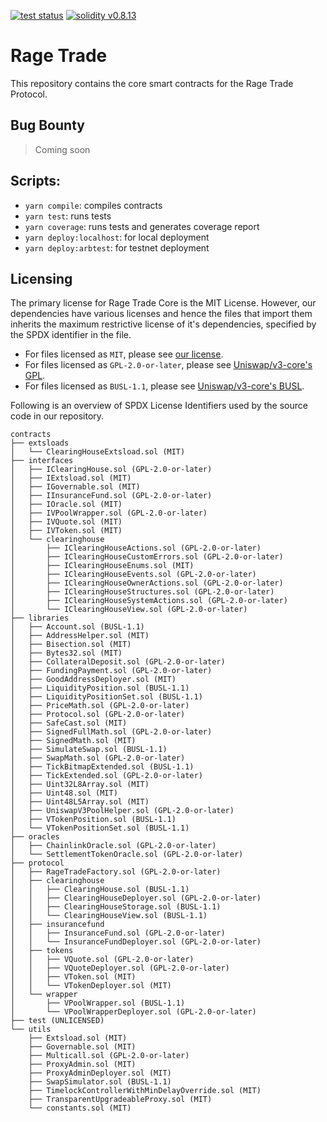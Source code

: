 <p>
    <a href="https://github.com/rage-trade/perpswap-contracts/actions"><img alt="test status" src="https://github.com/rage-trade/perpswap-contracts/actions/workflows/tests.yml/badge.svg"></a>
    <a href="https://solidity.readthedocs.io/en/v0.8.13/"><img alt="solidity v0.8.13" src="https://badgen.net/badge/solidity/v0.8.13/blue"></a>
</p>

# Rage Trade

This repository contains the core smart contracts for the Rage Trade Protocol.

## Bug Bounty

> Coming soon

## Scripts:

- `yarn compile`: compiles contracts
- `yarn test`: runs tests
- `yarn coverage`: runs tests and generates coverage report
- `yarn deploy:localhost`: for local deployment
- `yarn deploy:arbtest`: for testnet deployment

## Licensing

The primary license for Rage Trade Core is the MIT License. However, our dependencies have various licenses and hence the files that import them inherits the maximum restrictive license of it's dependencies, specified by the SPDX identifier in the file.

- For files licensed as `MIT`, please see [our license](./LICENSE).
- For files licensed as `GPL-2.0-or-later`, please see [Uniswap/v3-core's GPL](https://github.com/Uniswap/v3-core/blob/main/contracts/libraries/LICENSE_GPL).
- For files licensed as `BUSL-1.1`, please see [Uniswap/v3-core's BUSL](https://github.com/Uniswap/v3-core/blob/main/LICENSE).

Following is an overview of SPDX License Identifiers used by the source code in our repository.

```
contracts
├── extsloads
│   └── ClearingHouseExtsload.sol (MIT)
├── interfaces
│   ├── IClearingHouse.sol (GPL-2.0-or-later)
│   ├── IExtsload.sol (MIT)
│   ├── IGovernable.sol (MIT)
│   ├── IInsuranceFund.sol (GPL-2.0-or-later)
│   ├── IOracle.sol (MIT)
│   ├── IVPoolWrapper.sol (GPL-2.0-or-later)
│   ├── IVQuote.sol (MIT)
│   ├── IVToken.sol (MIT)
│   └── clearinghouse
│       ├── IClearingHouseActions.sol (GPL-2.0-or-later)
│       ├── IClearingHouseCustomErrors.sol (GPL-2.0-or-later)
│       ├── IClearingHouseEnums.sol (MIT)
│       ├── IClearingHouseEvents.sol (GPL-2.0-or-later)
│       ├── IClearingHouseOwnerActions.sol (GPL-2.0-or-later)
│       ├── IClearingHouseStructures.sol (GPL-2.0-or-later)
│       ├── IClearingHouseSystemActions.sol (GPL-2.0-or-later)
│       └── IClearingHouseView.sol (GPL-2.0-or-later)
├── libraries
│   ├── Account.sol (BUSL-1.1)
│   ├── AddressHelper.sol (MIT)
│   ├── Bisection.sol (MIT)
│   ├── Bytes32.sol (MIT)
│   ├── CollateralDeposit.sol (GPL-2.0-or-later)
│   ├── FundingPayment.sol (GPL-2.0-or-later)
│   ├── GoodAddressDeployer.sol (MIT)
│   ├── LiquidityPosition.sol (BUSL-1.1)
│   ├── LiquidityPositionSet.sol (BUSL-1.1)
│   ├── PriceMath.sol (GPL-2.0-or-later)
│   ├── Protocol.sol (GPL-2.0-or-later)
│   ├── SafeCast.sol (MIT)
│   ├── SignedFullMath.sol (GPL-2.0-or-later)
│   ├── SignedMath.sol (MIT)
│   ├── SimulateSwap.sol (BUSL-1.1)
│   ├── SwapMath.sol (GPL-2.0-or-later)
│   ├── TickBitmapExtended.sol (BUSL-1.1)
│   ├── TickExtended.sol (GPL-2.0-or-later)
│   ├── Uint32L8Array.sol (MIT)
│   ├── Uint48.sol (MIT)
│   ├── Uint48L5Array.sol (MIT)
│   ├── UniswapV3PoolHelper.sol (GPL-2.0-or-later)
│   ├── VTokenPosition.sol (BUSL-1.1)
│   └── VTokenPositionSet.sol (BUSL-1.1)
├── oracles
│   ├── ChainlinkOracle.sol (GPL-2.0-or-later)
│   └── SettlementTokenOracle.sol (GPL-2.0-or-later)
├── protocol
│   ├── RageTradeFactory.sol (GPL-2.0-or-later)
│   ├── clearinghouse
│   │   ├── ClearingHouse.sol (BUSL-1.1)
│   │   ├── ClearingHouseDeployer.sol (GPL-2.0-or-later)
│   │   ├── ClearingHouseStorage.sol (BUSL-1.1)
│   │   └── ClearingHouseView.sol (BUSL-1.1)
│   ├── insurancefund
│   │   ├── InsuranceFund.sol (GPL-2.0-or-later)
│   │   └── InsuranceFundDeployer.sol (GPL-2.0-or-later)
│   ├── tokens
│   │   ├── VQuote.sol (GPL-2.0-or-later)
│   │   ├── VQuoteDeployer.sol (GPL-2.0-or-later)
│   │   ├── VToken.sol (MIT)
│   │   └── VTokenDeployer.sol (MIT)
│   └── wrapper
│       ├── VPoolWrapper.sol (BUSL-1.1)
│       └── VPoolWrapperDeployer.sol (GPL-2.0-or-later)
├── test (UNLICENSED)
└── utils
    ├── Extsload.sol (MIT)
    ├── Governable.sol (MIT)
    ├── Multicall.sol (GPL-2.0-or-later)
    ├── ProxyAdmin.sol (MIT)
    ├── ProxyAdminDeployer.sol (MIT)
    ├── SwapSimulator.sol (BUSL-1.1)
    ├── TimelockControllerWithMinDelayOverride.sol (MIT)
    ├── TransparentUpgradeableProxy.sol (MIT)
    └── constants.sol (MIT)
```
